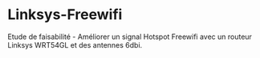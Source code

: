# Linksys-Freewifi
Etude de faisabilité - Améliorer un signal Hotspot Freewifi avec un routeur Linksys WRT54GL et des antennes 6dbi.

